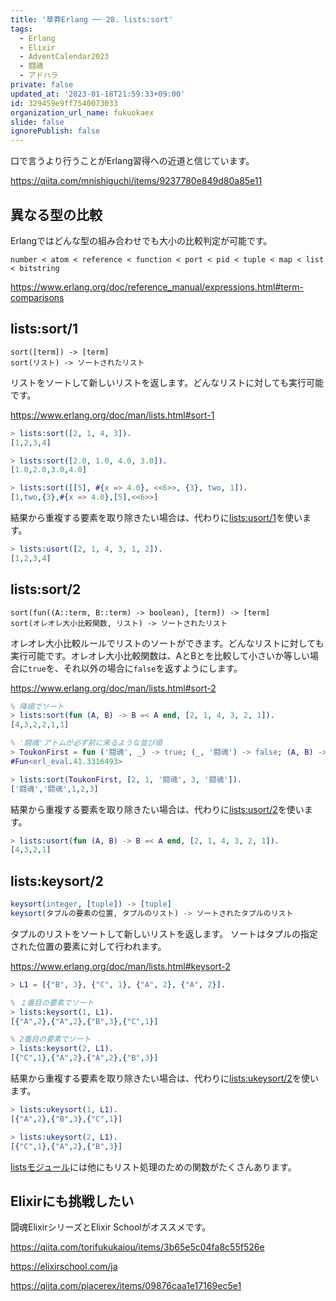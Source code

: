 ```yaml
---
title: '草莽Erlang ── 28. lists:sort'
tags:
  - Erlang
  - Elixir
  - AdventCalendar2023
  - 闘魂
  - アドハラ
private: false
updated_at: '2023-01-18T21:59:33+09:00'
id: 329459e9ff7540073033
organization_url_name: fukuokaex
slide: false
ignorePublish: false
---
```

口で言うより行うことがErlang習得への近道と信じています。

https://qiita.com/mnishiguchi/items/9237780e849d80a85e11

## 異なる型の比較

Erlangではどんな型の組み合わせでも大小の比較判定が可能です。

```
number < atom < reference < function < port < pid < tuple < map < list < bitstring
```

https://www.erlang.org/doc/reference_manual/expressions.html#term-comparisons

## lists:sort/1

```
sort([term]) -> [term]
sort(リスト) -> ソートされたリスト
```

リストをソートして新しいリストを返します。どんなリストに対しても実行可能です。

https://www.erlang.org/doc/man/lists.html#sort-1

```erlang
> lists:sort([2, 1, 4, 3]).
[1,2,3,4]

> lists:sort([2.0, 1.0, 4.0, 3.0]).
[1.0,2.0,3.0,4.0]

> lists:sort([[5], #{x => 4.0}, <<6>>, {3}, two, 1]).
[1,two,{3},#{x => 4.0},[5],<<6>>]
```

結果から重複する要素を取り除きたい場合は、代わりに[lists:usort/1](https://www.erlang.org/doc/man/lists.html#usort-1)を使います。

```erlang
> lists:usort([2, 1, 4, 3, 1, 2]).
[1,2,3,4]
```

## lists:sort/2

```
sort(fun((A::term, B::term) -> boolean), [term]) -> [term]
sort(オレオレ大小比較関数, リスト) -> ソートされたリスト
```

オレオレ大小比較ルールでリストのソートができます。どんなリストに対しても実行可能です。オレオレ大小比較関数は、AとBとを比較して小さいか等しい場合に`true`を、それ以外の場合に`false`を返すようにします。

https://www.erlang.org/doc/man/lists.html#sort-2

```erlang
% 降順でソート
> lists:sort(fun (A, B) -> B =< A end, [2, 1, 4, 3, 2, 1]).
[4,3,2,2,1,1]

% '闘魂'アトムが必ず前に来るような並び順
> ToukonFirst = fun ('闘魂', _) -> true; (_, '闘魂') -> false; (A, B) -> A =< B end.
#Fun<erl_eval.41.3316493>

> lists:sort(ToukonFirst, [2, 1, '闘魂', 3, '闘魂']).
['闘魂','闘魂',1,2,3]
```

結果から重複する要素を取り除きたい場合は、代わりに[lists:usort/2](https://www.erlang.org/doc/man/lists.html#usort-2)を使います。

```erlang
> lists:usort(fun (A, B) -> B =< A end, [2, 1, 4, 3, 2, 1]).
[4,3,2,1]
```

## lists:keysort/2

```erlang
keysort(integer, [tuple]) -> [tuple]
keysort(タプルの要素の位置, タプルのリスト) -> ソートされたタプルのリスト
```

タプルのリストをソートして新しいリストを返します。 ソートはタプルの指定された位置の要素に対して行われます。

https://www.erlang.org/doc/man/lists.html#keysort-2

```erlang
> L1 = [{"B", 3}, {"C", 1}, {"A", 2}, {"A", 2}].

% １番目の要素でソート
> lists:keysort(1, L1).
[{"A",2},{"A",2},{"B",3},{"C",1}]

% 2番目の要素でソート
> lists:keysort(2, L1).
[{"C",1},{"A",2},{"A",2},{"B",3}]
```

結果から重複する要素を取り除きたい場合は、代わりに[lists:ukeysort/2](https://www.erlang.org/doc/man/lists.html#ukeysort-2)を使います。

```erlang
> lists:ukeysort(1, L1).
[{"A",2},{"B",3},{"C",1}]

> lists:ukeysort(2, L1).
[{"C",1},{"A",2},{"B",3}]
```

[listsモジュール](https://www.erlang.org/doc/man/lists.html)には他にもリスト処理のための関数がたくさんあります。

## Elixirにも挑戦したい

闘魂ElixirシリーズとElixir Schoolがオススメです。

https://qiita.com/torifukukaiou/items/3b65e5c04fa8c55f526e

https://elixirschool.com/ja

https://qiita.com/piacerex/items/09876caa1e17169ec5e1

